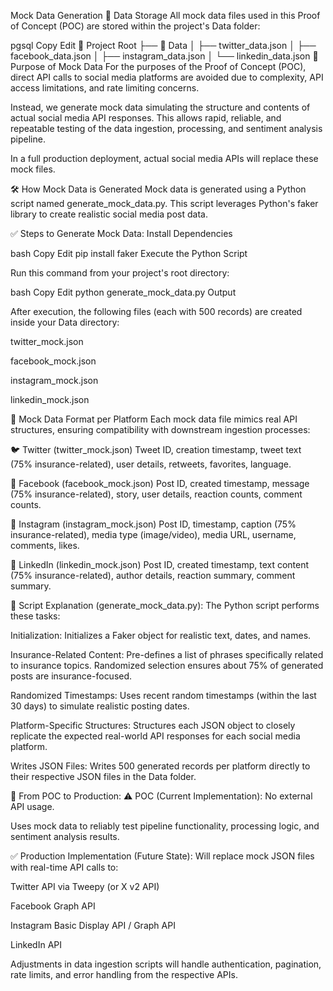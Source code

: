 Mock Data Generation
📁 Data Storage
All mock data files used in this Proof of Concept (POC) are stored within the project's Data folder:

pgsql
Copy
Edit
📂 Project Root
 ├── 📂 Data
 │    ├── twitter_data.json
 │    ├── facebook_data.json
 │    ├── instagram_data.json
 │    └── linkedin_data.json
🚧 Purpose of Mock Data
For the purposes of the Proof of Concept (POC), direct API calls to social media platforms are avoided due to complexity, API access limitations, and rate limiting concerns.

Instead, we generate mock data simulating the structure and contents of actual social media API responses. This allows rapid, reliable, and repeatable testing of the data ingestion, processing, and sentiment analysis pipeline.

In a full production deployment, actual social media APIs will replace these mock files.

🛠️ How Mock Data is Generated
Mock data is generated using a Python script named generate_mock_data.py. This script leverages Python's faker library to create realistic social media post data.

✅ Steps to Generate Mock Data:
Install Dependencies

bash
Copy
Edit
pip install faker
Execute the Python Script

Run this command from your project's root directory:

bash
Copy
Edit
python generate_mock_data.py
Output

After execution, the following files (each with 500 records) are created inside your Data directory:

twitter_mock.json

facebook_mock.json

instagram_mock.json

linkedin_mock.json

📜 Mock Data Format per Platform
Each mock data file mimics real API structures, ensuring compatibility with downstream ingestion processes:

🐦 Twitter (twitter_mock.json)
Tweet ID, creation timestamp, tweet text (75% insurance-related), user details, retweets, favorites, language.

📘 Facebook (facebook_mock.json)
Post ID, created timestamp, message (75% insurance-related), story, user details, reaction counts, comment counts.

📸 Instagram (instagram_mock.json)
Post ID, timestamp, caption (75% insurance-related), media type (image/video), media URL, username, comments, likes.

🔗 LinkedIn (linkedin_mock.json)
Post ID, created timestamp, text content (75% insurance-related), author details, reaction summary, comment summary.

🔎 Script Explanation (generate_mock_data.py):
The Python script performs these tasks:

Initialization:
Initializes a Faker object for realistic text, dates, and names.

Insurance-Related Content:
Pre-defines a list of phrases specifically related to insurance topics. Randomized selection ensures about 75% of generated posts are insurance-focused.

Randomized Timestamps:
Uses recent random timestamps (within the last 30 days) to simulate realistic posting dates.

Platform-Specific Structures:
Structures each JSON object to closely replicate the expected real-world API responses for each social media platform.

Writes JSON Files:
Writes 500 generated records per platform directly to their respective JSON files in the Data folder.

🚀 From POC to Production:
⚠️ POC (Current Implementation):
No external API usage.

Uses mock data to reliably test pipeline functionality, processing logic, and sentiment analysis results.

✅ Production Implementation (Future State):
Will replace mock JSON files with real-time API calls to:

Twitter API via Tweepy (or X v2 API)

Facebook Graph API

Instagram Basic Display API / Graph API

LinkedIn API

Adjustments in data ingestion scripts will handle authentication, pagination, rate limits, and error handling from the respective APIs.